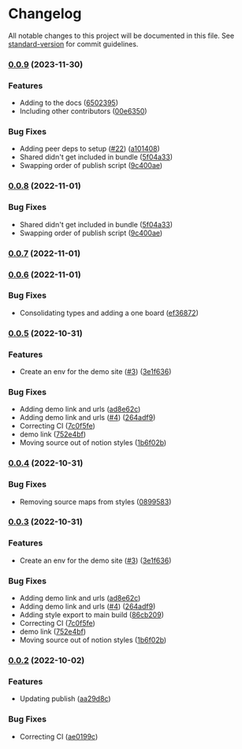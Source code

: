 # Changelog

All notable changes to this project will be documented in this file. See [standard-version](https://github.com/conventional-changelog/standard-version) for commit guidelines.

### [0.0.9](https://github.com/christopher-caldwell/react-kanban/compare/v0.0.7...v0.0.9) (2023-11-30)


### Features

* Adding to the docs ([6502395](https://github.com/christopher-caldwell/react-kanban/commit/6502395a384eb0c3dd2074525217d322b44aa409))
* Including other contributors ([00e6350](https://github.com/christopher-caldwell/react-kanban/commit/00e63504eb39e3edf2f04585bfde542c5fbd75e6))


### Bug Fixes

* Adding peer deps to setup ([#22](https://github.com/christopher-caldwell/react-kanban/issues/22)) ([a101408](https://github.com/christopher-caldwell/react-kanban/commit/a101408aef207172cbca52a30c78649d3e142116))
* Shared didn't get included in bundle ([5f04a33](https://github.com/christopher-caldwell/react-kanban/commit/5f04a33d91ab0dedba9a5c700ecbc7507e73b45b))
* Swapping order of publish script ([9c400ae](https://github.com/christopher-caldwell/react-kanban/commit/9c400ae536f193a2f4b7647c087b85d444e1d962))

### [0.0.8](https://github.com/christopher-caldwell/react-kanban/compare/v0.0.7...v0.0.8) (2022-11-01)


### Bug Fixes

* Shared didn't get included in bundle ([5f04a33](https://github.com/christopher-caldwell/react-kanban/commit/5f04a33d91ab0dedba9a5c700ecbc7507e73b45b))
* Swapping order of publish script ([9c400ae](https://github.com/christopher-caldwell/react-kanban/commit/9c400ae536f193a2f4b7647c087b85d444e1d962))

### [0.0.7](https://github.com/christopher-caldwell/react-kanban/compare/v0.0.6...v0.0.7) (2022-11-01)

### [0.0.6](https://github.com/christopher-caldwell/react-kanban/compare/v0.0.5...v0.0.6) (2022-11-01)


### Bug Fixes

* Consolidating types and adding a one board ([ef36872](https://github.com/christopher-caldwell/react-kanban/commit/ef36872a7d1d2e61a8a6f6322d515379f83e6ce4))

### [0.0.5](https://github.com/christopher-caldwell/react-kanban/compare/v0.0.2...v0.0.5) (2022-10-31)


### Features

* Create an env for the demo site ([#3](https://github.com/christopher-caldwell/react-kanban/issues/3)) ([3e1f636](https://github.com/christopher-caldwell/react-kanban/commit/3e1f63697fbd42b8a65d7564a308dd873fced75b))


### Bug Fixes

* Adding demo link and urls ([ad8e62c](https://github.com/christopher-caldwell/react-kanban/commit/ad8e62c7f2909ca646eca7c39f7bc0128a6dfff7))
* Adding demo link and urls ([#4](https://github.com/christopher-caldwell/react-kanban/issues/4)) ([264adf9](https://github.com/christopher-caldwell/react-kanban/commit/264adf9f4f4d5991607c75f873fb4d128caf1106))
* Correcting CI ([7c0f5fe](https://github.com/christopher-caldwell/react-kanban/commit/7c0f5fe135c6124ec9081b2032037f967cd90f42))
* demo link ([752e4bf](https://github.com/christopher-caldwell/react-kanban/commit/752e4bf242bd5d88395e85557ce342a06d50d8b0))
* Moving source out of notion styles ([1b6f02b](https://github.com/christopher-caldwell/react-kanban/commit/1b6f02baa8daa99bafc524af09404b5d5fb92ed8))

### [0.0.4](https://github.com/christopher-caldwell/react-kanban/compare/v0.0.3...v0.0.4) (2022-10-31)


### Bug Fixes

* Removing source maps from styles ([0899583](https://github.com/christopher-caldwell/react-kanban/commit/0899583f6d7b1044605d7bf64d272198c53a2573))

### [0.0.3](https://github.com/christopher-caldwell/react-kanban/compare/v0.0.2...v0.0.3) (2022-10-31)


### Features

* Create an env for the demo site ([#3](https://github.com/christopher-caldwell/react-kanban/issues/3)) ([3e1f636](https://github.com/christopher-caldwell/react-kanban/commit/3e1f63697fbd42b8a65d7564a308dd873fced75b))


### Bug Fixes

* Adding demo link and urls ([ad8e62c](https://github.com/christopher-caldwell/react-kanban/commit/ad8e62c7f2909ca646eca7c39f7bc0128a6dfff7))
* Adding demo link and urls ([#4](https://github.com/christopher-caldwell/react-kanban/issues/4)) ([264adf9](https://github.com/christopher-caldwell/react-kanban/commit/264adf9f4f4d5991607c75f873fb4d128caf1106))
* Adding style export to main build ([86cb209](https://github.com/christopher-caldwell/react-kanban/commit/86cb209865f6f72fcf665c2424ddc893eeae7138))
* Correcting CI ([7c0f5fe](https://github.com/christopher-caldwell/react-kanban/commit/7c0f5fe135c6124ec9081b2032037f967cd90f42))
* demo link ([752e4bf](https://github.com/christopher-caldwell/react-kanban/commit/752e4bf242bd5d88395e85557ce342a06d50d8b0))
* Moving source out of notion styles ([1b6f02b](https://github.com/christopher-caldwell/react-kanban/commit/1b6f02baa8daa99bafc524af09404b5d5fb92ed8))

### [0.0.2](https://github.com/christopher-caldwell/react-kanban/compare/v2.2.0...v0.0.2) (2022-10-02)


### Features

* Updating publish ([aa29d8c](https://github.com/christopher-caldwell/react-kanban/commit/aa29d8c7fffb0eb3285db268996476beb24cae6e))


### Bug Fixes

* Correcting CI ([ae0199c](https://github.com/christopher-caldwell/react-kanban/commit/ae0199c24bf3ed74055c0040beefa69c5e6cb33e))
